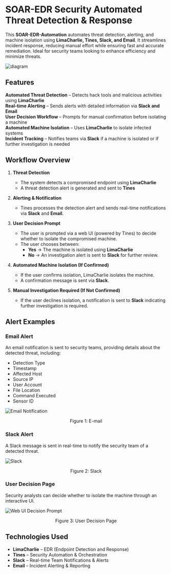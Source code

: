 # SOAR-EDR Security Automated Threat Detection & Response
This **SOAR-EDR-Automation** automates threat detection, alerting, and machine isolation using **LimaCharlie, Tines, Slack, and Email**. It streamlines incident response, reducing manual effort while ensuring fast and accurate remediation. Ideal for security teams looking to enhance efficiency and minimize threats.


![diagram](/assets/diagram.png)

## Features

**Automated Threat Detection** – Detects hack tools and malicious activities using **LimaCharlie**  
**Real-time Alerting** – Sends alerts with detailed information via **Slack and Email**  
**User Decision Workflow** – Prompts for manual confirmation before isolating a machine  
**Automated Machine Isolation** – Uses **LimaCharlie** to isolate infected systems  
**Incident Tracking** – Notifies teams via **Slack** if a machine is isolated or if further investigation is needed  

## **Workflow Overview**
1. **Threat Detection**
   - The system detects a compromised endpoint using **LimaCharlie**
   - A threat detection alert is generated and sent to **Tines**

2. **Alerting & Notification**
   - Tines processes the detection alert and sends real-time notifications via **Slack** and **Email**.

3. **User Decision Prompt**
   - The user is prompted via a web UI (powered by Tines) to decide whether to isolate the compromised machine.
   - The user chooses between:
     - **Yes** → The machine is isolated using **LimaCharlie**
     - **No** → An investigation alert is sent to **Slack** for further review.

4. **Automated Machine Isolation (If Confirmed)**
   - If the user confirms isolation, LimaCharlie isolates the machine.
   - A confirmation message is sent via **Slack**.

5. **Manual Investigation Required (If Not Confirmed)**
   - If the user declines isolation, a notification is sent to **Slack** indicating further investigation is required.

## **Alert Examples**

### **Email Alert**
An email notification is sent to security teams, providing details about the detected threat, including:
- Detection Type
- Timestamp
- Affected Host
- Source IP
- User Account
- File Location
- Command Executed
- Sensor ID

![Email Notification](./assets/email.png)
<p align="center">Figure 1: E-mail</p>

 
### **Slack Alert**
A Slack message is sent in real-time to notify the security team of a detected threat.

![Slack](./assets/slack.png)
<p align="center">Figure 2: Slack</p>


### **User Decision Page**
Security analysts can decide whether to isolate the machine through an interactive UI.

![Web UI Decision Prompt](./assets/page.png)
<p align="center">Figure 3: User Decision Page</p>


## Technologies Used

- **LimaCharlie** – EDR (Endpoint Detection and Response)  
- **Tines** – Security Automation & Orchestration 
- **Slack** – Real-time Team Notifications & Alerts
- **Email** – Incident Alerting & Reporting
